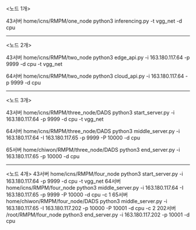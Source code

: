 <노드 1개>

43서버
	home/icns/RMPM/one_node
	python3 inferencing.py -t vgg_net -d cpu
 
-------------------------------------------------------------------------------------
<노드 2개>

43서버
	home/icns/RMPM/two_node
	python3 edge_api.py -i 163.180.117.64 -p 9999 -d cpu -t vgg_net
 
64서버
	home/icns/RMPM/two_node
	python3 cloud_api.py -i 163.180.117.64 -p 9999 -d cpu
 
-------------------------------------------------------------------------------------
<노드 3개>

43서버
	home/icns/RMPM/three_node/DADS
	python3 start_server.py -i 163.180.117.64 -p 9999 -d cpu -t vgg_net
 
64서버
	home/icns/RMPM/three_node/DADS
	python3 middle_server.py -i 163.180.117.64 -I 163.180.117.65 -p 9999 -P 10000 -d cpu
 
65서버
	home/chiwon/RMPM/three_node/DADS
	python3 end_server.py -i 163.180.117.65 -p 10000 -d cpu 
 
-------------------------------------------------------------------------------------
<노드 4개>
43서버
	home/icns/RMPM/four_node
	python3 start_server.py -i 163.180.117.64 -p 9999 -d cpu -t vgg_net
64서버
	home/icns/RMPM/four_node
	python3 middle_server.py -i 163.180.117.64 -I 163.180.117.65 -p 9999 -P 10000 -d cpu -c 1
65서버
	home/chiwon/RMPM/four_node/DADS
	python3 middle_server.py -i 163.180.117.65 -I 163.180.117.202 -p 10000 -P 10001 -d cpu -c 2
202서버
	/root/RMPM/four_node
	python3 end_server.py -i 163.180.117.202 -p 10001 -d cpu

